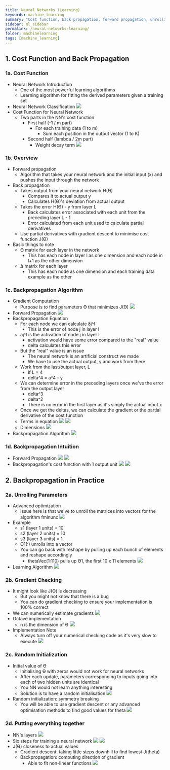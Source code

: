 ```yaml
---
title: Neural Networks (Learning)
keywords: machine_learning
summary: "Cost function, back propagation, forward propagation, unrolling parameters, gradient checking, and random initialization."
sidebar: ml_sidebar
permalink: /neural-networks-learning/
folder: machinelearning
tags: [machine_learning]
---
```


## 1. Cost Function and Back Propagation

### 1a. Cost Function
- Neural Network Introduction
    - One of the most powerful learning algorithms
    - Learning algorithm for fitting the derived parameters given a training set
- Neural Network Classification
![](https://raw.githubusercontent.com/ritchieng/machine-learning-stanford/master/w5_neural_networks_learning/k.png)
- Cost Function for Neural Network
    - Two parts in the NN's cost function
        - First half (-1 / m part)
            - For each training data (1 to m)
                - Sum each position in the output vector (1 to K)
        - Second half (lambda / 2m part)
            - Weight decay term
![](https://raw.githubusercontent.com/ritchieng/machine-learning-stanford/master/w5_neural_networks_learning/costfunction.png)

### 1b. Overview
- Forward propagation
    - Algorithm that takes your neural network and the initial input (x) and pushes the input through the network
- Back propagation
    - Takes output from your neural network H(Ɵ)
        - Compares it to actual output y
        - Calculates H(Ɵ)'s deviation from actual output
    - Takes the error H(Ɵ) - y from layer L
        - Back calculates error associated with each unit from the preceding layer L - 1
        - Error calculated from each unit used to calculate partial derivatives
    - Use partial derivatives with gradient descent to minimise cost function J(Ɵ)
- Basic things to note
    - Ɵ matrix for each layer in the network
        - This has each node in layer l as one dimension and each node in l+1 as the other dimension
    - Δ matrix for each layer
        - This has each node as one dimension and each training data example as the other

### 1c. Backpropagation Algorithm
- Gradient Computation
    - Purpose is to find parameters Ɵ that minimizes J(Ɵ)
![](https://raw.githubusercontent.com/ritchieng/machine-learning-stanford/master/w5_neural_networks_learning/jtheta.png)
- Forward Propagation
![](https://raw.githubusercontent.com/ritchieng/machine-learning-stanford/master/w5_neural_networks_learning/forwardpropagation.png)
- Backpropagation Equation
    - For each node we can calculate δj^l
        - This is the error of node j in layer l
    - aj^l is the activation of node j in layer l
        - activation would have some error compared to the "real" value
        - delta calculates this error
    - But the "real" value is an issue
        - The neural network is an artificial construct we made
        - We have to use the actual output, y and work from there
    - Work from the last/output layer, L
        - If L = 4
        - delta^4 = a^4 - y
    - We can determine error in the preceding layers once we've the error from the output layer
        - delta^3
        - delta^2
        - There is no error in the first layer as it's simply the actual input x
    - Once we get the deltas, we can calculate the gradient or the partial derivative of the cost function
    - Terms in equation
    ![](https://raw.githubusercontent.com/ritchieng/machine-learning-stanford/master/w5_neural_networks_learning/terms.png)
    ![](https://raw.githubusercontent.com/ritchieng/machine-learning-stanford/master/w5_neural_networks_learning/backpropagation2.png)
    - Dimensions
    ![](https://raw.githubusercontent.com/ritchieng/machine-learning-stanford/master/w5_neural_networks_learning/bp.png)
- Backpropagation Algorithm
![](https://raw.githubusercontent.com/ritchieng/machine-learning-stanford/master/w5_neural_networks_learning/backpropagation3.png)

### 1d. Backpropagation Intuition
- Forward Propagation
![](https://raw.githubusercontent.com/ritchieng/machine-learning-stanford/master/w5_neural_networks_learning/forwardpropagation2.png)
![](https://raw.githubusercontent.com/ritchieng/machine-learning-stanford/master/w5_neural_networks_learning/forwardpropagation3.png)
- Backpropagation's cost function with 1 output unit
![](https://raw.githubusercontent.com/ritchieng/machine-learning-stanford/master/w5_neural_networks_learning/costfunction.png)
![](https://raw.githubusercontent.com/ritchieng/machine-learning-stanford/master/w5_neural_networks_learning/backpropagation4.png)

## 2. Backpropagation in Practice

### 2a. Unrolling Parameters
- Advanced optimization
    - Issue here is that we've to unroll the matrices into vectors for the algorithm fminunc
    ![](https://raw.githubusercontent.com/ritchieng/machine-learning-stanford/master/w5_neural_networks_learning/unrollparam.png)
- Example
    - s1 (layer 1 units) = 10
    - s2 (layer 2 units) = 10
    - s3 (layer 3 units) = 1
    - Ɵ1(:) unrolls into a vector
    - You can go back with reshape by pulling up each bunch of elements and reshape accordingly
        - thetaVec(1:110) pulls up Ɵ1, the first 10 x 11 elements
        ![](https://raw.githubusercontent.com/ritchieng/machine-learning-stanford/master/w5_neural_networks_learning/unrollparam2.png)
- Learning Algorithm
![](https://raw.githubusercontent.com/ritchieng/machine-learning-stanford/master/w5_neural_networks_learning/unrollparam3.png)

### 2b. Gradient Checking
- It might look like J(Ɵ) is decreasing
    - But you might not know that there is a bug
    - You can do gradient checking to ensure your implementation is 100% correct
- We can numerically estimate gradients
![](https://raw.githubusercontent.com/ritchieng/machine-learning-stanford/master/w5_neural_networks_learning/numerical_gradient_est.png)
- Octave implementation
    - n is the dimension of Ɵ
    ![](https://raw.githubusercontent.com/ritchieng/machine-learning-stanford/master/w5_neural_networks_learning/numerical_gradient_est2.png)
- Implementation Note
    - Always turn off your numerical checking code as it's very slow to execute
![](https://raw.githubusercontent.com/ritchieng/machine-learning-stanford/master/w5_neural_networks_learning/numerical_gradient_est3.png)

### 2c. Random Initialization
- Initial value of Ɵ
    - Initialising Ɵ with zeros would not work for neural networks
    - After each update, parameters corresponding to inputs going into each of two hidden units are identical
    - You NN would not learn anything interesting
    - Solution is to have a random initialisation
    ![](https://raw.githubusercontent.com/ritchieng/machine-learning-stanford/master/w5_neural_networks_learning/zerotheta_initialisation.png)
- Random initialization: symmetry breaking
    - You will be able to use gradient descent or any advanced optimisation methods to find good values for theta
    ![](https://raw.githubusercontent.com/ritchieng/machine-learning-stanford/master/w5_neural_networks_learning/random_initialisation.png)

### 2d. Putting everything together
- NN's layers
![](https://raw.githubusercontent.com/ritchieng/machine-learning-stanford/master/w5_neural_networks_learning/training_nn.png)
- Six steps for training a neural network
![](https://raw.githubusercontent.com/ritchieng/machine-learning-stanford/master/w5_neural_networks_learning/4steps.png)
![](https://raw.githubusercontent.com/ritchieng/machine-learning-stanford/master/w5_neural_networks_learning/2steps.png)
- J(Ɵ) closeness to actual values
    - Gradient descent: taking little steps downhill to find lowest J(theta)
    - Backpropagation: computing direction of gradient
        - Able to fit non-linear functions
        ![](https://raw.githubusercontent.com/ritchieng/machine-learning-stanford/master/w5_neural_networks_learning/jtheta2.png)





